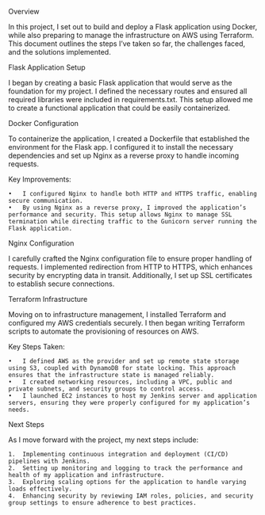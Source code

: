 Overview

In this project, I set out to build and deploy a Flask application using Docker, while also preparing to manage the infrastructure on AWS using Terraform. This document outlines the steps I’ve taken so far, the challenges faced, and the solutions implemented.

Flask Application Setup

I began by creating a basic Flask application that would serve as the foundation for my project. I defined the necessary routes and ensured all required libraries were included in requirements.txt. This setup allowed me to create a functional application that could be easily containerized.

Docker Configuration

To containerize the application, I created a Dockerfile that established the environment for the Flask app. I configured it to install the necessary dependencies and set up Nginx as a reverse proxy to handle incoming requests.

Key Improvements:

	•	I configured Nginx to handle both HTTP and HTTPS traffic, enabling secure communication.
	•	By using Nginx as a reverse proxy, I improved the application’s performance and security. This setup allows Nginx to manage SSL termination while directing traffic to the Gunicorn server running the Flask application.

Nginx Configuration

I carefully crafted the Nginx configuration file to ensure proper handling of requests. I implemented redirection from HTTP to HTTPS, which enhances security by encrypting data in transit. Additionally, I set up SSL certificates to establish secure connections.

Terraform Infrastructure

Moving on to infrastructure management, I installed Terraform and configured my AWS credentials securely. I then began writing Terraform scripts to automate the provisioning of resources on AWS.

Key Steps Taken:

	•	I defined AWS as the provider and set up remote state storage using S3, coupled with DynamoDB for state locking. This approach ensures that the infrastructure state is managed reliably.
	•	I created networking resources, including a VPC, public and private subnets, and security groups to control access.
	•	I launched EC2 instances to host my Jenkins server and application servers, ensuring they were properly configured for my application’s needs.

Next Steps

As I move forward with the project, my next steps include:

	1.	Implementing continuous integration and deployment (CI/CD) pipelines with Jenkins.
	2.	Setting up monitoring and logging to track the performance and health of my application and infrastructure.
	3.	Exploring scaling options for the application to handle varying loads effectively.
	4.	Enhancing security by reviewing IAM roles, policies, and security group settings to ensure adherence to best practices.
